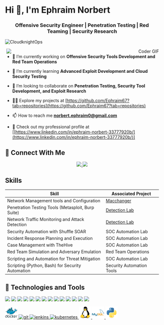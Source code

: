 <h1 align="left">Hi 👋, I'm Ephraim Norbert</h1>
<h3 align="center">Offensive Security Engineer | Penetration Testing | Red Teaming | Security Research</h3>
<p align="left"> <img src="https://komarev.com/ghpvc/?username=CloudknightOps&label=Profile%20views&color=0e75b6&style=flat" alt="CloudknightOps" /> </p>
<p align="right"> <img src="https://media.giphy.com/media/SWoSkN6DxTszqIKEqv/giphy.gif" alt="Coder GIF" align="right" width="500"> </p>

<p> 

- 🔭 I’m currently working on **Offensive Security Tools Development and Red Team Operations**

- 🌱 I’m currently learning **Advanced Exploit Development and Cloud Security Testing**

- 👯 I’m looking to collaborate on **Penetration Testing, Security Tool Development, and Exploit Research**

- 👨‍💻 Explore my projects at [https://github.com/Ephraim67?tab=repositories](https://github.com/Ephraim67?tab=repositories)

- 📫 How to reach me **norbert.ephraim0@gmail.com**

- 📄 Check out my professional profile at [[https://www.linkedin.com/in/ephraim-norbert-33777920b/](https://www.linkedin.com/in/ephraim-norbert-33777920b/)]

</p>


## 🤝 Connect With Me 

<p align="center">
  <a href="https://https://www.linkedin.com/in/ephraim-norbert-33777920b"><img src="https://img.shields.io/badge/linkedin-%230077B5.svg?&style=for-the-badge&logo=linkedin&logoColor=white" height=25> </a>
  <a href="mailto:norbert.ephraim0@gmail."><img src="https://img.shields.io/badge/gmail-%EA4335.svg?&style=for-the-badge&logo=gmail&logoColor=white" height=25></a>

  ## Skills

| Skill                                         | Associated Project         |
|-----------------------------------------------|----------------------------|
| Network Management tools and Configuration          | <a href="https://google.com">Macchanger</a>|
| Penetration Testing Tools (Metasploit, Burp Suite)          | <a href="[https://google.com](https://github.com/Ephraim67/macchanger)">Detection Lab</a>|
| Network Traffic Monitoring and Attack Detection | <a href="https://google.com">Detection Lab</a>|
| Security Automation with Shuffle SOAR         | SOC Automation Lab|
| Incident Response Planning and Execution      | SOC Automation Lab|
| Case Management with TheHive                  | SOC Automation Lab|
| Red Team Simulation and Adversary Emulation   | Red Team Operations|
| Scripting and Automation for Threat Mitigation | SOC Automation Lab|
| Scripting (Python, Bash) for Security Automation | Security Automation Tools|


## 🔧 Technologies and Tools

![](https://img.shields.io/badge/Cloud-AWS-informational?style=flat&logo=amazon-aws&logoColor=white&color=2bbc8a)
![](https://img.shields.io/badge/Code-NodeJS-informational?style=flat&logo=node.js&logoColor=white&color=2bbc8a)
![](https://img.shields.io/badge/Code-Python-informational?style=flat&logo=python&logoColor=white&color=2bbc8a)
![](https://img.shields.io/badge/VCS-Git-informational?style=flat&logo=git&logoColor=white&color=2bbc8a)
![](https://img.shields.io/badge/Hub-Github-informational?style=flat&logo=github&logoColor=white&color=2bbc8a)
![](https://img.shields.io/badge/OS-Linux-informational?style=flat&logo=linux&logoColor=white&color=2bbc8a)
![](https://img.shields.io/badge/Linux-Ubuntu-informational?style=flat&logo=ubuntu&logoColor=white&color=2bbc8a)
![](https://img.shields.io/badge/Shell-Bash-informational?style=flat&logo=gnu-bash&logoColor=white&color=2bbc8a)
![](https://img.shields.io/badge/IaC-Terraform-informational?style=flat&logo=terraform&logoColor=white&color=2bbc8a)
![](https://img.shields.io/badge/CI/CD-CircleCI-informational?style=flat&logo=circleci&logoColor=white&color=2bbc8a)
![](https://img.shields.io/badge/Configuration_Management-Ansible-informational?style=flat&logo=ansible&logoColor=white&color=2bbc8a)
![](https://img.shields.io/badge/Reverse_Proxy/Web_Server-Nginx-informational?style=flat&logo=nginx&logoColor=white&color=2bbc8a)
![](https://img.shields.io/badge/Monitoring-Prometheus-informational?style=flat&logo=prometheus&logoColor=white&color=2bbc8a)
![](https://img.shields.io/badge/Cluster_Provisioning-kops-informational?style=flat&logo=<LOGO_NAME>&logoColor=white&color=2bbc8a)
<p align="left"> <a href="https://www.docker.com/" target="_blank" rel="noreferrer"> <img src="https://raw.githubusercontent.com/devicons/devicon/master/icons/docker/docker-original-wordmark.svg" alt="docker" width="40" height="40"/> </a> <a href="https://git-scm.com/" target="_blank" rel="noreferrer"> <img src="https://www.vectorlogo.zone/logos/git-scm/git-scm-icon.svg" alt="git" width="40" height="40"/> </a> <a href="https://www.jenkins.io" target="_blank" rel="noreferrer"> <img src="https://www.vectorlogo.zone/logos/jenkins/jenkins-icon.svg" alt="jenkins" width="40" height="40"/> </a> <a href="https://kubernetes.io" target="_blank" rel="noreferrer"> <img src="https://www.vectorlogo.zone/logos/kubernetes/kubernetes-icon.svg" alt="kubernetes" width="40" height="40"/> </a> <a href="https://www.linux.org/" target="_blank" rel="noreferrer"> <img src="https://raw.githubusercontent.com/devicons/devicon/master/icons/linux/linux-original.svg" alt="linux" width="40" height="40"/> </a> <a href="https://www.mysql.com/" target="_blank" rel="noreferrer"> <img src="https://raw.githubusercontent.com/devicons/devicon/master/icons/mysql/mysql-original-wordmark.svg" alt="mysql" width="40" height="40"/> </a> <a href="https://www.python.org" target="_blank" rel="noreferrer"> <img src="https://raw.githubusercontent.com/devicons/devicon/master/icons/python/python-original.svg" alt="python" width="40" height="40"/> </a> </p>




